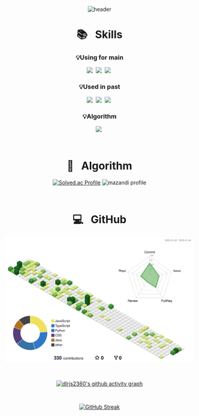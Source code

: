 <div align = 'center'>

<!-- capsule render -->
![header](https://capsule-render.vercel.app/api?type=waving&color=1C768F&height=150&section=header&text=🚢%20🛳️%20⛴️&fontSize=90&fontAlign=70) 

  
</div>



<div align = 'center'>
  
  
<h1>📚  &nbsp Skills </h1>
  
<p align="center">
  <h3>💡Using for main</h3>
  <img src="https://img.shields.io/badge/Java-007396?style=flat-square&logo=Java&logoColor=white"/></a>&nbsp
  <img src="https://img.shields.io/badge/Spring-6DB33F?style=flat-square&logo=Spring&logoColor=white"/></a>&nbsp
  <img src="https://img.shields.io/badge/SpringBoot-6DB33F?style=flat-square&logo=SpringBoot&logoColor=white"/></a>&nbsp
  <h3>💡Used in past</h3>
  <img src="https://img.shields.io/badge/Javascript-ffb13b?style=flat-square&logo=javascript&logoColor=white"/></a>&nbsp
  <img src="https://img.shields.io/badge/Node.js-339933?style=flat-square&logo=Node.js&logoColor=white"/></a>&nbsp
  <img src="https://img.shields.io/badge/Express-111111?style=flat-square&logo=Express&logoColor=white"/></a>&nbsp
  <br>
  <h3>💡Algorithm</h3>
  <img src="https://img.shields.io/badge/Python-3766AB?style=flat-square&logo=Python&logoColor=white"/></a>&nbsp
</p>

<br>

<h1>📑 &nbsp Algorithm </h1>
<a>

[![Solved.ac Profile](http://mazassumnida.wtf/api/generate_badge?boj=dlrjs2360)](https://solved.ac/dlrjs2360)
![mazandi profile](http://mazandi.herokuapp.com/api?handle=dlrjs2360&theme=dark)

  </a>


<br>

<h1>💻 &nbsp GitHub </h1>



![](./profile-3d-contrib/profile-green-animate.svg)

<br>

  <!-- github graph -->
[![dlrjs2360's github activity graph](https://github-readme-activity-graph.cyclic.app/graph?username=dlrjs2360&theme=react-dark)](https://github.com/dlrjs2360/github-readme-activity-graph)

<br>


<a>
  
<!--[![dlrjs2360's GitHub stats](https://github-readme-stats.vercel.app/api?username=dlrjs2360&theme=onedark)](https://github.com/dlrjs2360/github-readme-stats)-->
[![GitHub Streak](https://streak-stats.demolab.com/?user=dlrjs2360&theme=dark)](https://git.io/streak-stats)
  
</a>
  
</div>

<br>

</div>

